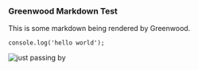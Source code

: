 ### Greenwood Markdown Test

This is some markdown being rendered by Greenwood.

```
console.log('hello world');
```

<img src="#my-image.png" alt="just passing by"/>